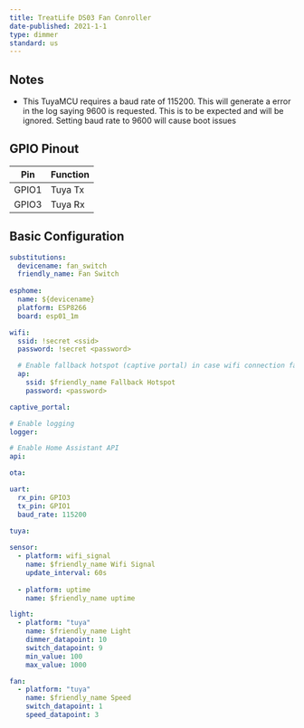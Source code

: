 ```yaml
---
title: TreatLife DS03 Fan Conroller
date-published: 2021-1-1
type: dimmer
standard: us
---
```

## Notes
 
  - This TuyaMCU requires a baud rate of 115200. This will generate a error in the log saying 9600 is requested. This is to be expected and will be ignored. Setting baud rate to 9600 will cause boot issues

## GPIO Pinout

| Pin     | Function                              |
|---------|---------------------------------------|
| GPIO1   | Tuya Tx                               |
| GPIO3   | Tuya Rx                               |

## Basic Configuration

```yaml
substitutions:
  devicename: fan_switch
  friendly_name: Fan Switch
  
esphome:
  name: ${devicename}
  platform: ESP8266
  board: esp01_1m

wifi:
  ssid: !secret <ssid>
  password: !secret <password>

  # Enable fallback hotspot (captive portal) in case wifi connection fails
  ap:
    ssid: $friendly_name Fallback Hotspot
    password: <password>

captive_portal:

# Enable logging
logger:

# Enable Home Assistant API
api:

ota:

uart:
  rx_pin: GPIO3
  tx_pin: GPIO1
  baud_rate: 115200
  
tuya:

sensor:
  - platform: wifi_signal
    name: $friendly_name Wifi Signal
    update_interval: 60s
  
  - platform: uptime
    name: $friendly_name uptime

light:
  - platform: "tuya"
    name: $friendly_name Light
    dimmer_datapoint: 10
    switch_datapoint: 9
    min_value: 100
    max_value: 1000

fan:
  - platform: "tuya"
    name: $friendly_name Speed
    switch_datapoint: 1
    speed_datapoint: 3
```
